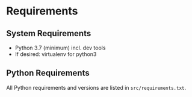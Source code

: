 # Requirements

## System Requirements
* Python 3.7 (minimum) incl. dev tools
* If desired: virtualenv for python3

## Python Requirements

All Python requirements and versions are listed in ```src/requirements.txt```.